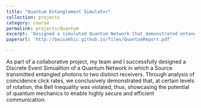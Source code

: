 ```yaml
---
title: "Quantum Entanglement Simulator"
collection: projects
category: course
permalink: projects/Quantum
excerpt: 'Designed a simulated Quantum Network that demonstrated entanglement of photons with 90% fidelity for non-mixed pairs'
paperurl: 'http://baisakhic.github.io/files/QuantumReport.pdf'

---
```


As part of a collaborative project, my team and I successfully designed a Discrete Event Simualtion of a Quantum Network in which a Source transmitted entangled photons to two distinct receivers. Through analysis of coincidence click rates, we conclusively demonstrated that, at certain levels of rotation, the Bell Inequality was violated, thus, showcasing the potential of quantum mechanics to enable highly secure and efficient communication.

